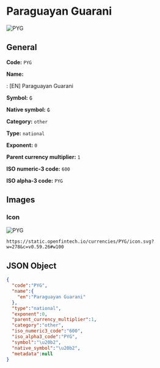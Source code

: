 
# Paraguayan Guarani 
![PYG](https://static.openfintech.io/currencies/PYG/icon.svg?w=278&c=v0.59.26#w100)  

## General 
 
**Code:** `PYG` 
 
**Name:** 
 
:	[EN] Paraguayan Guarani 
 
**Symbol:** `₲` 
 
**Native symbol:** `₲` 
 
**Category:** `other` 
 
**Type:** `national` 
 
**Exponent:** `0` 
 
**Parent currency multiplier:** `1` 
 
**ISO numeric-3 code:** `600` 
 
**ISO alpha-3 code:** `PYG` 
 

## Images 

### Icon 
 
![PYG](https://static.openfintech.io/currencies/PYG/icon.svg?w=278&c=v0.59.26#w100)  

```
https://static.openfintech.io/currencies/PYG/icon.svg?w=278&c=v0.59.26#w100
```  

## JSON Object 

```json
{
  "code":"PYG",
  "name":{
    "en":"Paraguayan Guarani"
  },
  "type":"national",
  "exponent":0,
  "parent_currency_multiplier":1,
  "category":"other",
  "iso_numeric3_code":"600",
  "iso_alpha3_code":"PYG",
  "symbol":"\u20b2",
  "native_symbol":"\u20b2",
  "metadata":null
}
```  
